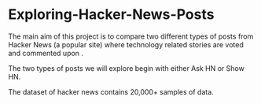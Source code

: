 # Exploring-Hacker-News-Posts

The main aim of this project is to compare two different types of posts from Hacker News (a popular site) where technology related stories are voted and commented upon .

The two types of posts we will explore begin with either Ask HN or Show HN.
 
The dataset of hacker news contains 20,000+ samples of data.
 
